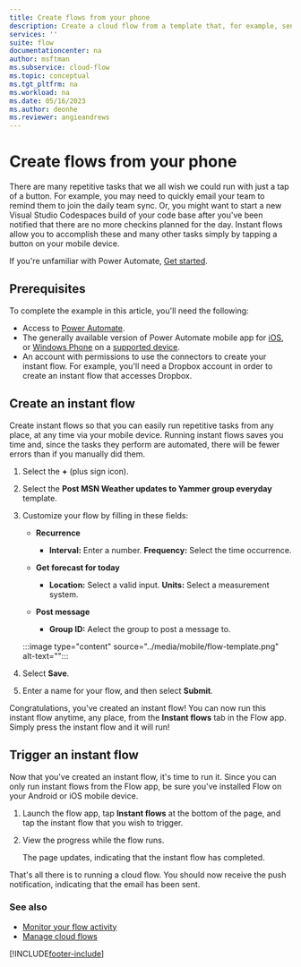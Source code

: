 ```yaml
---
title: Create flows from your phone
description: Create a cloud flow from a template that, for example, sends a push notification when you receive mail from an address that you specify.
services: ''
suite: flow
documentationcenter: na
author: msftman
ms.subservice: cloud-flow
ms.topic: conceptual
ms.tgt_pltfrm: na
ms.workload: na
ms.date: 05/16/2023
ms.author: deonhe
ms.reviewer: angieandrews
---
```


# Create flows from your phone

There are many repetitive tasks that we all wish we could run with just a tap of a button. For example, you may need to quickly email your team to remind them to join the daily team sync. Or, you might want to start a new Visual Studio Codespaces build of your code base after you've been notified that there are no more checkins planned for the day. Instant flows allow you to accomplish these and many other tasks simply by tapping a button on your mobile device.

If you're unfamiliar with Power Automate, [Get started](../getting-started.mdgetting-started.md).

## Prerequisites

To complete the example in this article, you'll need the following:

* Access to [Power Automate](https://make.powerautomate.com).
* The generally available version of Power Automate mobile app for [iOS](https://aka.ms/flowmobiledocsios), or [Windows Phone](https://aka.ms/flowmobilewindows) on a [supported device](../getting-started.md#use-the-mobile-app).
* An account with permissions to use the connectors to create your instant flow. For example, you'll need a Dropbox account in order to create an instant flow that accesses Dropbox.

## Create an instant flow

Create instant flows so that you can easily run repetitive tasks from any place, at any time via your mobile device. Running instant flows saves you time and, since the tasks they perform are automated, there will be fewer errors than if you manually did them.  

1. Select the **+** (plus sign icon).
1. Select the **Post MSN Weather updates to Yammer group everyday** template.
1. Customize your flow by filling in these fields:

    - **Recurrence**

        - **Interval:** Enter a number. **Frequency:** Select the time occurrence.

    - **Get forecast for today**

        - **Location:** Select a valid input. **Units:** Select a measurement system.

    - **Post message**

        - **Group ID:** Aelect the group to post a message to.


    :::image type="content" source="../media/mobile/flow-template.png" alt-text="<alt text>":::

1. Select **Save**.
1. Enter a name for your flow, and then select **Submit**.

Congratulations, you've created an instant flow! You can now run this instant flow anytime, any place, from the **Instant flows** tab in the Flow app. Simply press the instant flow and it will run!

## Trigger an instant flow

Now that you've created an instant flow, it's time to run it. Since you can only run instant flows from the Flow app, be sure you've installed Flow on your Android or iOS mobile device.  

1. Launch the flow app, tap **Instant flows** at the bottom of the page, and tap the instant flow that you wish to trigger.  
1. View the progress while the flow runs.

    The page updates, indicating that the instant flow has completed.  

That's all there is to running a cloud flow. You should now receive the push notification, indicating that the email has been sent.  

### See also

- [Monitor your flow activity](mobile-monitor-activity.md)
- [Manage cloud flows](manage-cloud-flows.md)



[!INCLUDE[footer-include](includes/footer-banner.md)]
